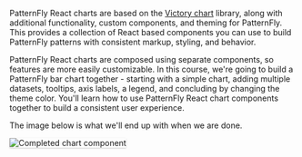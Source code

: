 PatternFly React charts are based on the [Victory chart](https://formidable.com/open-source/victory/docs/victory-chart/) library, along with additional functionality, custom components, and theming for PatternFly. 
This provides a collection of React based components you can use to build PatternFly patterns with consistent markup, styling, and behavior. 

PatternFly React charts are composed using separate components, so features are more easily customizable. 
In this course, we're going to build a PatternFly bar chart together - starting with a simple chart, adding multiple datasets, tooltips, axis labels, a legend, and concluding by changing the theme color. 
You'll learn how to use PatternFly React chart components together to build a consistent user experience.

The image below is what we'll end up with when we are done.

<img src="bar-chart/assets/final.png" alt="Completed chart component" style="box-shadow: rgba(3, 3, 3, 0.2) 0px 1.25px 2.5px 0px;" />
